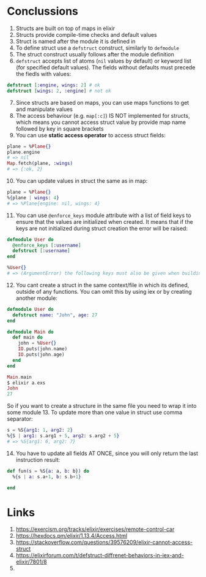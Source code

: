 # Conclussions
1. Structs are built on top of maps in elixir
2. Structs provide compile-time checks and default values
3. Struct is named after the module it is defined in
4. To define struct use a `defstruct` construct, similarly to `defmodule`
5. The struct construct usually follows after the module definition
6. `defstruct` accepts list of atoms (`nil` values by default) or keyword list (for specified default values). The fields without defaults must precede the fiedls with values:
```elixir
defstruct [:engine, wings: 2] # ok
defstruct [wings: 2, :engine] # not ok
```
7. Since structs are based on maps, you can use maps functions to get and manipulate values
8. The access behaviour (e.g. `map[:c]`) IS NOT implemented for structs, which means you cannot access struct value by provide map name followed by key in square brackets
9. You can use **static access operator** to access struct fields:
```elixir
plane = %Plane{}
plane.engine
# => nil
Map.fetch(plane, :wings)
# => {:ok, 2}
```
10. You can update values in struct the same as in map:
```elixir
plane = %Plane{}
%{plane | wings: 4}
# => %Plane{engine: nil, wings: 4}
```
11. You can use `@enforce_keys` module attribute with a list of field keys to ensure that the values are initialized when created. It means that if the keys are not initialized during struct creation the error will be raised:
```elixir
defmodule User do
  @enforce_keys [:username]
  defstruct [:username]
end

%User{}
# => (ArgumentError) the following keys must also be given when building struct User: [:username]
``` 
12. You cant create a struct in the same context/file in which its defined, outside of any functions. You can omit this by using iex or by creating another module:
```elixir
defmodule User do
  defstruct name: "John", age: 27
end

defmodule Main do
  def main do
    john = %User{}
    IO.puts(john.name)
    IO.puts(john.age)
  end
end

Main.main
$ elixir a.exs
John
27
```
So if you want to create a structure in the same file you need to wrap it into some module
13. To update more than one value in struct use comma separator:
```elixir
s = %S{arg1: 1, arg2: 2}
%{S | arg1: s.arg1 + 5, arg2: s.arg2 + 5}
# => %S{arg1: 6, arg2: 7}
```
14. You have to update all fields AT ONCE, since you will only return the last instruction result:
```elixir
def fun(s = %S{a: a, b: b}) do
  %{s | a: s.a+1, b: s.b+1}

end
```

# Links
1. https://exercism.org/tracks/elixir/exercises/remote-control-car
2. https://hexdocs.pm/elixir/1.13.4/Access.html
3. https://stackoverflow.com/questions/39576209/elixir-cannot-access-struct
4. https://elixirforum.com/t/defstruct-diffrenet-behaviors-in-iex-and-elixir/7801/8
5. 
